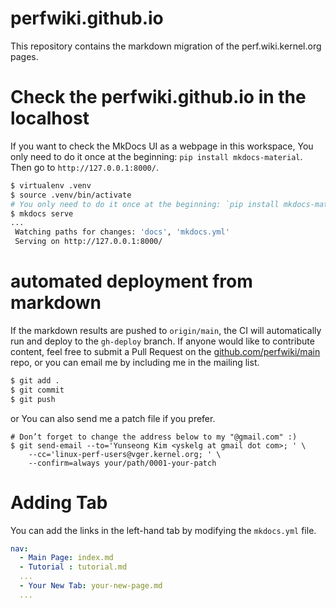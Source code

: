 # perfwiki.github.io

This repository contains the markdown migration of the perf.wiki.kernel.org pages.

# Check the perfwiki.github.io in the localhost

If you want to check the MkDocs UI as a webpage in this workspace,
You only need to do it once at the beginning: `pip install mkdocs-material`.
Then go to `http://127.0.0.1:8000/`.

```sh
$ virtualenv .venv
$ source .venv/bin/activate
# You only need to do it once at the beginning: `pip install mkdocs-material`
$ mkdocs serve
...
 Watching paths for changes: 'docs', 'mkdocs.yml'
 Serving on http://127.0.0.1:8000/
```

# automated deployment from markdown

If the markdown results are pushed to `origin/main`, the CI will automatically run and deploy to the `gh-deploy` branch.
If anyone would like to contribute content, feel free to submit a Pull Request on the [github.com/perfwiki/main](https://github.com/perfwiki/main) repo, or you can email me by including me in the mailing list.

```sh
$ git add .
$ git commit
$ git push
```

or You can also send me a patch file if you prefer.
```
# Don’t forget to change the address below to my "@gmail.com" :)
$ git send-email --to='Yunseong Kim <yskelg at gmail dot com>; ' \
    --cc='linux-perf-users@vger.kernel.org; ' \
    --confirm=always your/path/0001-your-patch
```

# Adding Tab

You can add the links in the left-hand tab by modifying the `mkdocs.yml` file.
```yml
nav:
  - Main Page: index.md
  - Tutorial : tutorial.md
  ...
  - Your New Tab: your-new-page.md
  ...
```